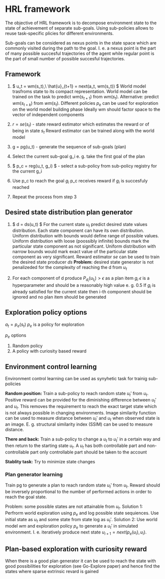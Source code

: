 # HRL framework

The objective of HRL framework is to decompose environment state to the state of achievement of separate sub-goals. Using sub-policies allows to reuse task-specific plicies for different environments.

Sub-goals can be considered as nexus points in the state space which are commonly visited during the path to the goal. I. e. a nexus point is the part of many possible succesful trajectories of the agent while regular point is the part of small number of possible succesful trajectories.

## Framework

1. $ u_t = wm(s_t),\ \hat{u}_{t+1} = next(a_t, wm(s_t)) $
World model trasfroms state to its compact representation. World model can be trained on the task to predict $wm(s_{t+1})$ from $wm(s_t)$. Alternative: predict $wm(s_{t+k})$ from $wm(s_t)$.
Different policies $p_e$ can be used for exploration on the world model building phase
Ideally wm should factor space to the vector of independent components

2. $r = se(s_t)$ - state reward estimator which estimates the reward or of being in state $s_t$
Reward estimator can be trained along with the world model

3. g = pg(u_t) - generate the sequence of sub-goals (plan)

4. Select the current sub-goal g_i e. g. take the first goal of the plan

5. $ p_c = reg(u_t, g_i) $ - select a sub-policy from sub-policy registry for the current g_i

6. Use p_c to reach the goal $g_i$
p_c receives reward if $g_i$ is succesfuly reached

7. Repeat the process from step 3

## Desired state distribution plan generator

1. $ d = ds(u_t) $
For the current state $u_t$ predict desired state values distribution. Each state component can have its own distribution.
Uniform distribution with bounds would define range of possible values. Uniform distribution with loose (poossibly infinite) bounds mark the particular state component as not significant. Uniform distribution with narrow bounds would mark exact value of the particular state component as very significant.
Reward estimator *se* can be used to train the desired state producer *ds*
**Problem:** desired state generator is not penalizeded for the complexity of reaching the d from $u_t$

2. For each component of d produce $P_{d_i}(u_{t_i}) > \epsilon$ as a plan item $g_i$
$\epsilon$ is a hyperparameter and should be a reasonably high value e. g. 0.5
If $g_i$ is already satisfied for the current state then i-th component should be ignored and no plan item should be generated

## Exploration policy options

$a_t = p_e(s_t)$
$p_e$ is a policy for exploration

$p_e$ options
1. Random policy
2. A policy with curiosity based reward

## Environment control learning

Environment control learning can be used as synyhetic task for trainig sub-policies

**Random position:** Train a sub-policy to reach random state $u_t'$ from $u_t$. Positive reward can be provided for the diminishing difference between $u_t'$ and $u_t$. This removes the requirement to reach the exact target state which is not always possible in changing environments. Image similarity function can be used to measure distance between $u_t'$ and $u_t$ when observed state is an image. E. g. structural similarity index (SSIM) can be used to measure distance.

**There and back:** Train a sub-policy to change a $u_t$ to $u_t'$ in a certain way and then return to the starting state $u_t$. A $u_t$ has both controllable part and non-controllable part only controllable part should be taken to the account

**Stablity task:** Try to minimize state changes

### Plan generator learning

Train pg to generate a plan to reach random state $u_t'$ from $u_t$. Reward should be inversely proportional to the number of performed actions in order to reach the goal state.

Problem: some possible states are not attainable from $u_t$.
Solution 1: Perfrorm world exploration using $p_e$ and log possible state sequiences. Use initial state as $u_t$ and some state from state log as $u_t'$.
Solution 2: Use world model $wm$ and exploration policy $p_e$ to generate a $u_t'$ in simulated environment. I. e. iteratively produce next state $u_{i+1} = next(p_e(u_i), u_i)$.

## Plan-based exploration with curiosity reward

When there is a good plan generator it can be used to reach the state with good possibilities for exploration (see Go-Explore paper) and hence find the states where sparse extrinsic revard is gained
